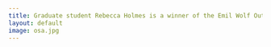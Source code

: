 ```yaml
---
title: Graduate student Rebecca Holmes is a winner of the Emil Wolf Outstanding Student Paper Competition at FiO 2015
layout: default
image: osa.jpg
---
```



